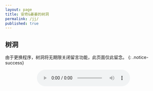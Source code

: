 ```yaml
---
layout: page
title: 安奇&姜姜的树洞
permalink: /jj/
published: true
---
```



## 树洞

由于更换程序，树洞将无期限关闭留言功能，此页面仅此留念。
{: .notice-success}

<p style="text-align: center;"><audio src="https://music.163.com/song/media/outer/url?id=5392945.mp3" preload="preload" controls="controls"></audio></p>

<p style="text-align: center;"><span id="runtime_span"></span>
<script type="text/javascript">function show_runtime(){window.setTimeout("show_runtime()",1000);X=new 
Date("04/30/2019 17:48:00");
Y=new Date();T=(Y.getTime()-X.getTime());M=24*60*60*1000;
a=T/M;A=Math.floor(a);b=(a-A)*24;B=Math.floor(b);c=(b-B)*60;C=Math.floor((b-B)*60);D=Math.floor((c-C)*60);
runtime_span.innerHTML="认识姜姜的第: "+A+"天"+B+"小时"+C+"分"+D+"秒"}show_runtime();</script></p>
